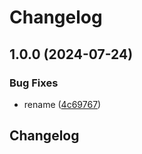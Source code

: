 # Changelog

## 1.0.0 (2024-07-24)


### Bug Fixes

* rename ([4c69767](https://github.com/VU-ASE/controller/commit/4c69767fccce2586a566c234644cec5c5a6f33ff))

## Changelog
